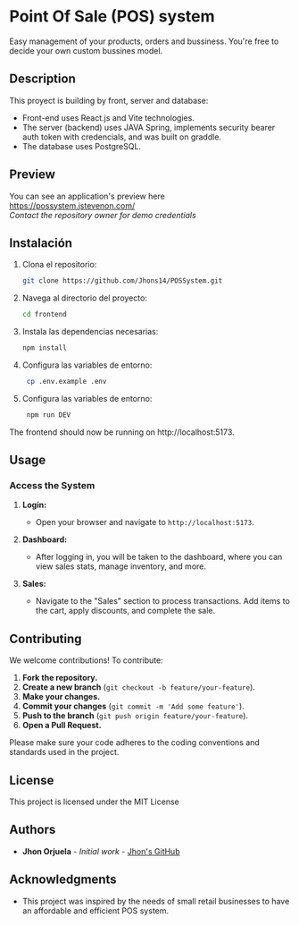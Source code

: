 # Point Of Sale (POS) system

Easy management of your products, orders and bussiness.
You're free to decide your own custom bussines model.

## Description
This proyect is building by front, server and database:
- Front-end uses React.js and Vite technologies.
- The server (backend) uses JAVA Spring, implements security bearer auth token with credencials, and was built on graddle.
- The database uses PostgreSQL.

## Preview
You can see an application's preview here https://possystem.jstevenon.com/ <br/>
*Contact the repository owner for demo credentials*

## Instalación
1. Clona el repositorio:
   ```bash
   git clone https://github.com/Jhons14/POSSystem.git
   ```
2. Navega al directorio del proyecto:
   ```bash
   cd frontend
   ```
3. Instala las dependencias necesarias:
   ```bash
   npm install
   ```
4. Configura las variables de entorno:
   ```bash
    cp .env.example .env
   ```
5. Configura las variables de entorno:
   ```bash
    npm run DEV
   ```
The frontend should now be running on http://localhost:5173.

## Usage

### Access the System

1. **Login:**

   - Open your browser and navigate to `http://localhost:5173`.

2. **Dashboard:**

   - After logging in, you will be taken to the dashboard, where you can view sales stats, manage inventory, and more.

3. **Sales:**

   - Navigate to the "Sales" section to process transactions. Add items to the cart, apply discounts, and complete the sale.

## Contributing

We welcome contributions! To contribute:

1. **Fork the repository.**
2. **Create a new branch** (`git checkout -b feature/your-feature`).
3. **Make your changes.**
4. **Commit your changes** (`git commit -m 'Add some feature'`).
5. **Push to the branch** (`git push origin feature/your-feature`).
6. **Open a Pull Request.**

Please make sure your code adheres to the coding conventions and standards used in the project.

## License

This project is licensed under the MIT License

## Authors

- **Jhon Orjuela** - _Initial work_ - [Jhon's GitHub](https://github.com/Jhons14)

## Acknowledgments

- This project was inspired by the needs of small retail businesses to have an affordable and efficient POS system.
